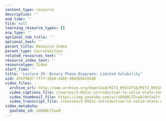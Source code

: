 ```yaml
---
content_type: resource
description: ''
end_time: ''
file: null
learning_resource_types: []
ocw_type: ''
optional_tab_title: ''
optional_text: ''
parent_title: Resource Index
parent_type: CourseSection
related_resources_text: ''
resource_index_text: ''
resourcetype: Video
start_time: ''
title: 'Lecture 35: Binary Phase Diagrams: Limited Solubility'
uid: d7df98d7-7f77-3be8-edb5-49b2b94cb5d6
video_files:
  archive_url: http://www.archive.org/download/MIT3_091SCF10/MIT3_091SCF10lec35_300k.mp4
  video_captions_file: /courses/3-091sc-introduction-to-solid-state-chemistry-fall-2010/06d06b3955095606ad2f74ba5f0b2a1a_zOOQALT2uu8.vtt
  video_thumbnail_file: https://img.youtube.com/vi/zOOQALT2uu8/default.jpg
  video_transcript_file: /courses/3-091sc-introduction-to-solid-state-chemistry-fall-2010/76149be299f05e840ecb93649bc6c8a1_zOOQALT2uu8.pdf
video_metadata:
  youtube_id: zOOQALT2uu8
---
```

